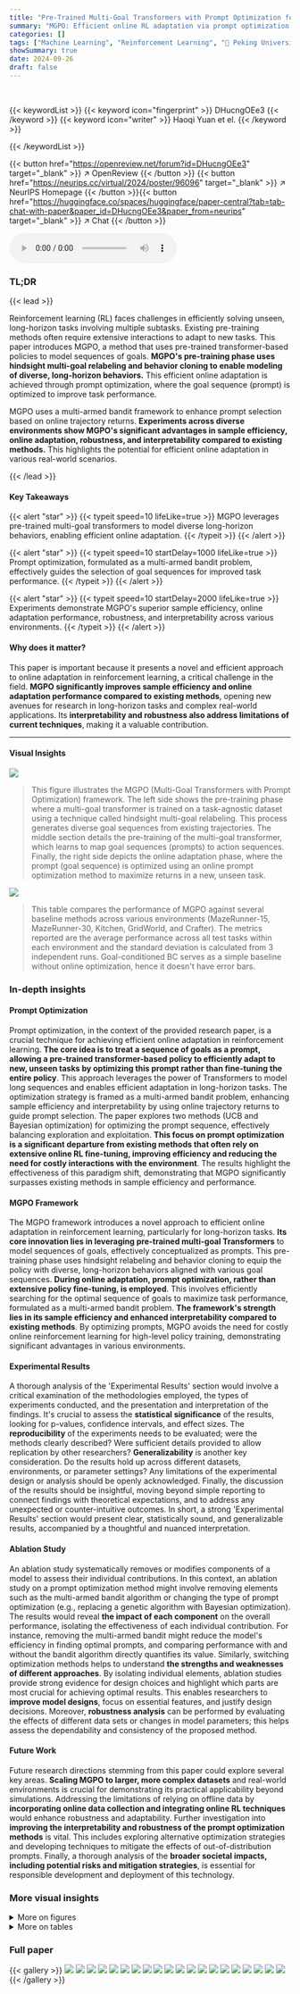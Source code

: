 ```yaml
---
title: "Pre-Trained Multi-Goal Transformers with Prompt Optimization for Efficient Online Adaptation"
summary: "MGPO: Efficient online RL adaptation via prompt optimization of pre-trained multi-goal transformers."
categories: []
tags: ["Machine Learning", "Reinforcement Learning", "🏢 Peking University",]
showSummary: true
date: 2024-09-26
draft: false
---
```


<br>

{{< keywordList >}}
{{< keyword icon="fingerprint" >}} DHucngOEe3 {{< /keyword >}}
{{< keyword icon="writer" >}} Haoqi Yuan et el. {{< /keyword >}}
 
{{< /keywordList >}}

{{< button href="https://openreview.net/forum?id=DHucngOEe3" target="_blank" >}}
↗ OpenReview
{{< /button >}}
{{< button href="https://neurips.cc/virtual/2024/poster/96096" target="_blank" >}}
↗ NeurIPS Homepage
{{< /button >}}{{< button href="https://huggingface.co/spaces/huggingface/paper-central?tab=tab-chat-with-paper&paper_id=DHucngOEe3&paper_from=neurips" target="_blank" >}}
↗ Chat
{{< /button >}}



<audio controls>
    <source src="https://ai-paper-reviewer.com/DHucngOEe3/podcast.wav" type="audio/wav">
    Your browser does not support the audio element.
</audio>


### TL;DR


{{< lead >}}

Reinforcement learning (RL) faces challenges in efficiently solving unseen, long-horizon tasks involving multiple subtasks. Existing pre-training methods often require extensive interactions to adapt to new tasks. This paper introduces MGPO, a method that uses pre-trained transformer-based policies to model sequences of goals.  **MGPO's pre-training phase uses hindsight multi-goal relabeling and behavior cloning to enable modeling of diverse, long-horizon behaviors.** This efficient online adaptation is achieved through prompt optimization, where the goal sequence (prompt) is optimized to improve task performance. 

MGPO uses a multi-armed bandit framework to enhance prompt selection based on online trajectory returns.  **Experiments across diverse environments show MGPO's significant advantages in sample efficiency, online adaptation, robustness, and interpretability compared to existing methods.** This highlights the potential for efficient online adaptation in various real-world scenarios.

{{< /lead >}}


#### Key Takeaways

{{< alert "star" >}}
{{< typeit speed=10 lifeLike=true >}} MGPO leverages pre-trained multi-goal transformers to model diverse long-horizon behaviors, enabling efficient online adaptation. {{< /typeit >}}
{{< /alert >}}

{{< alert "star" >}}
{{< typeit speed=10 startDelay=1000 lifeLike=true >}} Prompt optimization, formulated as a multi-armed bandit problem, effectively guides the selection of goal sequences for improved task performance. {{< /typeit >}}
{{< /alert >}}

{{< alert "star" >}}
{{< typeit speed=10 startDelay=2000 lifeLike=true >}} Experiments demonstrate MGPO's superior sample efficiency, online adaptation performance, robustness, and interpretability across various environments. {{< /typeit >}}
{{< /alert >}}

#### Why does it matter?
This paper is important because it presents a novel and efficient approach to online adaptation in reinforcement learning, a critical challenge in the field.  **MGPO significantly improves sample efficiency and online adaptation performance compared to existing methods**, opening new avenues for research in long-horizon tasks and complex real-world applications.  Its **interpretability and robustness also address limitations of current techniques**, making it a valuable contribution.

------
#### Visual Insights



![](https://ai-paper-reviewer.com/DHucngOEe3/figures_2_1.jpg)

> This figure illustrates the MGPO (Multi-Goal Transformers with Prompt Optimization) framework.  The left side shows the pre-training phase where a multi-goal transformer is trained on a task-agnostic dataset using a technique called hindsight multi-goal relabeling. This process generates diverse goal sequences from existing trajectories.  The middle section details the pre-training of the multi-goal transformer, which learns to map goal sequences (prompts) to action sequences.  Finally, the right side depicts the online adaptation phase, where the prompt (goal sequence) is optimized using an online prompt optimization method to maximize returns in a new, unseen task.





![](https://ai-paper-reviewer.com/DHucngOEe3/tables_5_1.jpg)

> This table compares the performance of MGPO against several baseline methods across various environments (MazeRunner-15, MazeRunner-30, Kitchen, GridWorld, and Crafter).  The metrics reported are the average performance across all test tasks within each environment and the standard deviation is calculated from 3 independent runs.  Goal-conditioned BC serves as a simple baseline without online optimization, hence it doesn't have error bars.





### In-depth insights


#### Prompt Optimization
Prompt optimization, in the context of the provided research paper, is a crucial technique for achieving efficient online adaptation in reinforcement learning.  **The core idea is to treat a sequence of goals as a prompt, allowing a pre-trained transformer-based policy to efficiently adapt to new, unseen tasks by optimizing this prompt rather than fine-tuning the entire policy**. This approach leverages the power of Transformers to model long sequences and enables efficient adaptation in long-horizon tasks.  The optimization strategy is framed as a multi-armed bandit problem, enhancing sample efficiency and interpretability by using online trajectory returns to guide prompt selection. The paper explores two methods (UCB and Bayesian optimization) for optimizing the prompt sequence, effectively balancing exploration and exploitation.  **This focus on prompt optimization is a significant departure from existing methods that often rely on extensive online RL fine-tuning, improving efficiency and reducing the need for costly interactions with the environment**. The results highlight the effectiveness of this paradigm shift, demonstrating that MGPO significantly surpasses existing methods in sample efficiency and performance.

#### MGPO Framework
The MGPO framework introduces a novel approach to efficient online adaptation in reinforcement learning, particularly for long-horizon tasks.  **Its core innovation lies in leveraging pre-trained multi-goal Transformers** to model sequences of goals, effectively conceptualized as prompts. This pre-training phase uses hindsight relabeling and behavior cloning to equip the policy with diverse, long-horizon behaviors aligned with various goal sequences.  **During online adaptation, prompt optimization, rather than extensive policy fine-tuning, is employed**. This involves efficiently searching for the optimal sequence of goals to maximize task performance, formulated as a multi-armed bandit problem.  **The framework's strength lies in its sample efficiency and enhanced interpretability compared to existing methods**. By optimizing prompts, MGPO avoids the need for costly online reinforcement learning for high-level policy training, demonstrating significant advantages in various environments.

#### Experimental Results
A thorough analysis of the 'Experimental Results' section would involve a critical examination of the methodologies employed, the types of experiments conducted, and the presentation and interpretation of the findings.  It's crucial to assess the **statistical significance** of the results, looking for p-values, confidence intervals, and effect sizes. The **reproducibility** of the experiments needs to be evaluated; were the methods clearly described?  Were sufficient details provided to allow replication by other researchers?  **Generalizability** is another key consideration. Do the results hold up across different datasets, environments, or parameter settings? Any limitations of the experimental design or analysis should be openly acknowledged.  Finally, the discussion of the results should be insightful, moving beyond simple reporting to connect findings with theoretical expectations, and to address any unexpected or counter-intuitive outcomes.  In short, a strong 'Experimental Results' section would present clear, statistically sound, and generalizable results, accompanied by a thoughtful and nuanced interpretation.

#### Ablation Study
An ablation study systematically removes or modifies components of a model to assess their individual contributions.  In this context, an ablation study on a prompt optimization method might involve removing elements such as the multi-armed bandit algorithm or changing the type of prompt optimization (e.g., replacing a genetic algorithm with Bayesian optimization).  The results would reveal **the impact of each component** on the overall performance, isolating the effectiveness of each individual contribution.  For instance, removing the multi-armed bandit might reduce the model's efficiency in finding optimal prompts, and comparing performance with and without the bandit algorithm directly quantifies its value.  Similarly, switching optimization methods helps to understand **the strengths and weaknesses of different approaches**. By isolating individual elements, ablation studies provide strong evidence for design choices and highlight which parts are most crucial for achieving optimal results.  This enables researchers to **improve model designs**, focus on essential features, and justify design decisions.  Moreover, **robustness analysis** can be performed by evaluating the effects of different data sets or changes in model parameters; this helps assess the dependability and consistency of the proposed method.

#### Future Work
Future research directions stemming from this paper could explore several key areas.  **Scaling MGPO to larger, more complex datasets** and real-world environments is crucial for demonstrating its practical applicability beyond simulations.  Addressing the limitations of relying on offline data by **incorporating online data collection and integrating online RL techniques** would enhance robustness and adaptability.  Further investigation into **improving the interpretability and robustness of the prompt optimization methods** is vital. This includes exploring alternative optimization strategies and developing techniques to mitigate the effects of out-of-distribution prompts. Finally, a thorough analysis of the **broader societal impacts, including potential risks and mitigation strategies**, is essential for responsible development and deployment of this technology.


### More visual insights

<details>
<summary>More on figures
</summary>


![](https://ai-paper-reviewer.com/DHucngOEe3/figures_13_1.jpg)

> This figure illustrates the MGPO (Multi-Goal Transformers with Prompt Optimization) framework. It shows the two main stages: pre-training and online prompt optimization.  Pre-training uses a task-agnostic dataset and techniques like hindsight multi-goal relabeling and behavior cloning to train a Transformer-based policy capable of handling long-term behaviors. During online adaptation, the framework optimizes the sequence of goals (the 'prompt') to maximize returns in the unseen task. This optimization is done through a multi-armed bandit process, leveraging returns from online trajectories to guide the selection of goal sequences.


![](https://ai-paper-reviewer.com/DHucngOEe3/figures_13_2.jpg)

> This figure shows two examples of how the order of goals in the prompt affects the agent's behavior and success in completing a task within the Kitchen environment.  The top row depicts a successful trial, where the agent correctly performs the actions specified by the goal sequence in the prompt. The bottom row shows a failed trial, where an incorrect ordering of goals in the prompt leads the agent to perform actions that do not complete the task successfully.  The image highlights the importance of sequential goal ordering in long-horizon tasks. 


![](https://ai-paper-reviewer.com/DHucngOEe3/figures_14_1.jpg)

> This figure compares the performance of MGPO against several baseline methods across five different environments during online adaptation.  The x-axis represents the number of online episodes, and the y-axis shows the average performance on all test tasks within each environment. Error bars represent the standard deviation across three random seeds. The figure clearly demonstrates MGPO's superior performance and sample efficiency compared to the baselines in most environments.


![](https://ai-paper-reviewer.com/DHucngOEe3/figures_14_2.jpg)

> This figure compares the online adaptation performance of MGPO against several baseline methods across five different environments (MazeRunner-15, MazeRunner-30, Kitchen, GridWorld, and Crafter). The x-axis represents the number of online episodes, and the y-axis represents the average task performance.  Error bars show standard deviations across three random seeds. The figure demonstrates MGPO's superior performance and faster convergence compared to other methods.


![](https://ai-paper-reviewer.com/DHucngOEe3/figures_15_1.jpg)

> The figure displays additional results from an ablation study on the maximal prompt length K in the MGPO model.  It shows the performance of MGPO on MazeRunner-15 and MazeRunner-30 environments with different values for K (2, 3, 5, 10, 20, and 40).  This provides a more detailed view of how increasing prompt length affects the performance of MGPO during online adaptation.  The shaded areas represent the standard deviation across multiple runs.


![](https://ai-paper-reviewer.com/DHucngOEe3/figures_16_1.jpg)

> This figure shows the impact of prompt length on exploration vs. exploitation.  Shorter prompts (length 1) lead to more diverse exploration of the maze, while longer prompts (length 5) guide the agent toward a more direct path to the goal, demonstrating the effect of prompt length on the agent's behavior.


![](https://ai-paper-reviewer.com/DHucngOEe3/figures_16_2.jpg)

> This figure visualizes how MGPO-UCB, a method for efficient online adaptation in reinforcement learning, refines its strategy over time. It shows the evolution of optimized prompts (sequences of goals) and the agent's behavior in a MazeRunner-15 environment. Initially, exploration is focused on the left side, but as rewarding paths on the right are discovered, the prompts and subsequent policy adapt accordingly. The visualization clearly illustrates how the optimized prompts guide the agent towards improved task performance, achieving an effective solution after 40 episodes.


</details>




<details>
<summary>More on tables
</summary>


![](https://ai-paper-reviewer.com/DHucngOEe3/tables_6_1.jpg)
> This table presents the average performance and standard deviation across three random seeds of MGPO using five different prompt optimization methods (GRIPS, BBT, explore, UCB, and BPE) on four different environments (MazeRunner-15, MazeRunner-30, Kitchen, GridWorld, and Crafter).  The results demonstrate the performance of each prompt optimization strategy in the online adaptation phase of MGPO.

![](https://ai-paper-reviewer.com/DHucngOEe3/tables_6_2.jpg)
> This table presents the performance of different prompt optimization methods (GRIPS, BBT, UCB, BPE) in the Kitchen environment under noisy conditions.  It shows the average performance on all test tasks and the performance decrease compared to a noise-free environment.  The results are useful for comparing the robustness of different methods to noisy observations and actions.

![](https://ai-paper-reviewer.com/DHucngOEe3/tables_7_1.jpg)
> This table presents the results of an ablation study conducted on the Multi-Goal Transformers with Prompt Optimization (MGPO) method.  The study investigated the impact of two key factors: the maximal prompt length (K) and the hyperparameter (c) used in the Upper Confidence Bound (UCB) algorithm for prompt optimization. The results are shown for three different environments: Maze Runner-15, Maze Runner-30, and Kitchen.  The table allows for a comparison of MGPO's performance under different settings of K and c, facilitating an understanding of their relative contributions to the overall performance of the model.

![](https://ai-paper-reviewer.com/DHucngOEe3/tables_15_1.jpg)
> This table shows the ablation study result of MGPO-UCB on varying dataset quality. The datasets are collected using A* algorithm with a maximum of n goal switches per episode as A*-n, and datasets from a random exploration policy as Random. The results show that MGPO achieves better performance trained on A*-2 datasets than A*-1, indicating its efficacy with data containing diverse long-horizon behaviors. The comparatively lower performance on the A*-4 dataset in MazeRunner-30 and Random datasets suggests MGPO’s reliance on the quality of data collection policies.

![](https://ai-paper-reviewer.com/DHucngOEe3/tables_19_1.jpg)
> This table compares the performance of the proposed MGPO method against several baseline methods across various environments (Maze Runner-15, Maze Runner-30, Kitchen, GridWorld, and Crafter).  The results show the average performance and standard deviation across three random seeds for each method on all test tasks within each environment.  Goal-conditioned BC serves as a baseline representing performance without online optimization, thus it lacks error bars.

![](https://ai-paper-reviewer.com/DHucngOEe3/tables_20_1.jpg)
> This table compares the performance of the proposed method MGPO against several baseline methods across various tasks. The metrics used are the average performance and standard deviation of the return obtained across three different random seeds for each method on all test tasks in the environment.  The goal-conditioned BC baseline is included, but lacks error bars because it does not perform any online optimization.

![](https://ai-paper-reviewer.com/DHucngOEe3/tables_20_2.jpg)
> This table presents the average performance and standard deviation across three random seeds for five different methods (Goal-conditioned BC, BC-finetune, SPiRL, PTGM, and MGPO) on four different tasks (Maze Runner-15, Maze Runner-30, Kitchen, GridWorld, and Crafter).  Goal-conditioned BC serves as a baseline representing the initial performance before online optimization. The table highlights the significant improvement in performance achieved by MGPO compared to existing methods in all tasks.

![](https://ai-paper-reviewer.com/DHucngOEe3/tables_21_1.jpg)
> This table compares the performance of the proposed MGPO method against several baseline methods across four different environments (MazeRunner-15, MazeRunner-30, Kitchen, GridWorld, and Crafter).  The performance is measured by the average return obtained during online adaptation, using 100 episodes. Error bars represent standard deviations across three random seeds. The goal-conditioned BC baseline serves as a reference, representing performance without online optimization.

![](https://ai-paper-reviewer.com/DHucngOEe3/tables_21_2.jpg)
> This table compares the performance of the BC-finetune baseline method using two different reinforcement learning algorithms: REINFORCE and PPO.  The results are shown for five different environments: MazeRunner-15, MazeRunner-30, Kitchen, GridWorld, and Crafter.  The average performance and standard deviation across three random seeds are provided for each environment and algorithm.

![](https://ai-paper-reviewer.com/DHucngOEe3/tables_21_3.jpg)
> This table presents a comparison of the proposed MGPO method against several baseline methods across various environments (MazeRunner-15, MazeRunner-30, Kitchen, GridWorld, and Crafter).  The metrics shown represent the average performance and standard deviation across three random seeds during online testing.  Goal-conditioned BC serves as a baseline representing performance without online optimization and thus shows no error bars.

![](https://ai-paper-reviewer.com/DHucngOEe3/tables_22_1.jpg)
> This table compares the performance of the proposed method MGPO against several baseline methods across various environments. The results show the average performance and standard deviation across three random seeds for each environment. Goal-conditioned BC, which doesn't use online optimization, is included as a baseline for comparison.

</details>




### Full paper

{{< gallery >}}
<img src="https://ai-paper-reviewer.com/DHucngOEe3/1.png" class="grid-w50 md:grid-w33 xl:grid-w25" />
<img src="https://ai-paper-reviewer.com/DHucngOEe3/2.png" class="grid-w50 md:grid-w33 xl:grid-w25" />
<img src="https://ai-paper-reviewer.com/DHucngOEe3/3.png" class="grid-w50 md:grid-w33 xl:grid-w25" />
<img src="https://ai-paper-reviewer.com/DHucngOEe3/4.png" class="grid-w50 md:grid-w33 xl:grid-w25" />
<img src="https://ai-paper-reviewer.com/DHucngOEe3/5.png" class="grid-w50 md:grid-w33 xl:grid-w25" />
<img src="https://ai-paper-reviewer.com/DHucngOEe3/6.png" class="grid-w50 md:grid-w33 xl:grid-w25" />
<img src="https://ai-paper-reviewer.com/DHucngOEe3/7.png" class="grid-w50 md:grid-w33 xl:grid-w25" />
<img src="https://ai-paper-reviewer.com/DHucngOEe3/8.png" class="grid-w50 md:grid-w33 xl:grid-w25" />
<img src="https://ai-paper-reviewer.com/DHucngOEe3/9.png" class="grid-w50 md:grid-w33 xl:grid-w25" />
<img src="https://ai-paper-reviewer.com/DHucngOEe3/10.png" class="grid-w50 md:grid-w33 xl:grid-w25" />
<img src="https://ai-paper-reviewer.com/DHucngOEe3/11.png" class="grid-w50 md:grid-w33 xl:grid-w25" />
<img src="https://ai-paper-reviewer.com/DHucngOEe3/12.png" class="grid-w50 md:grid-w33 xl:grid-w25" />
<img src="https://ai-paper-reviewer.com/DHucngOEe3/13.png" class="grid-w50 md:grid-w33 xl:grid-w25" />
<img src="https://ai-paper-reviewer.com/DHucngOEe3/14.png" class="grid-w50 md:grid-w33 xl:grid-w25" />
<img src="https://ai-paper-reviewer.com/DHucngOEe3/15.png" class="grid-w50 md:grid-w33 xl:grid-w25" />
<img src="https://ai-paper-reviewer.com/DHucngOEe3/16.png" class="grid-w50 md:grid-w33 xl:grid-w25" />
<img src="https://ai-paper-reviewer.com/DHucngOEe3/17.png" class="grid-w50 md:grid-w33 xl:grid-w25" />
<img src="https://ai-paper-reviewer.com/DHucngOEe3/18.png" class="grid-w50 md:grid-w33 xl:grid-w25" />
<img src="https://ai-paper-reviewer.com/DHucngOEe3/19.png" class="grid-w50 md:grid-w33 xl:grid-w25" />
<img src="https://ai-paper-reviewer.com/DHucngOEe3/20.png" class="grid-w50 md:grid-w33 xl:grid-w25" />
{{< /gallery >}}